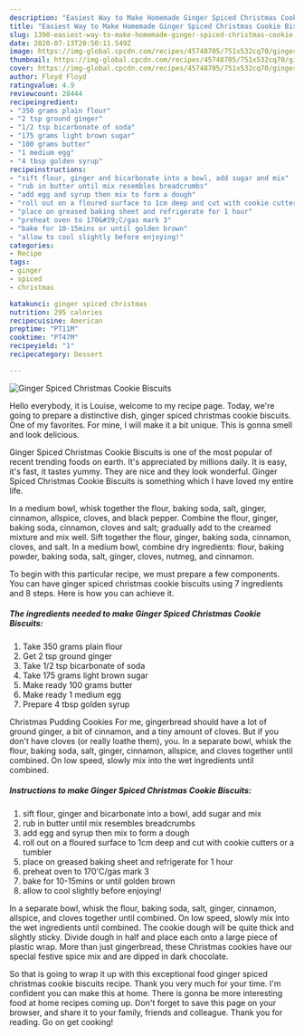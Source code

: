 ```yaml
---
description: "Easiest Way to Make Homemade Ginger Spiced Christmas Cookie Biscuits"
title: "Easiest Way to Make Homemade Ginger Spiced Christmas Cookie Biscuits"
slug: 1390-easiest-way-to-make-homemade-ginger-spiced-christmas-cookie-biscuits
date: 2020-07-13T20:50:11.549Z
image: https://img-global.cpcdn.com/recipes/45748705/751x532cq70/ginger-spiced-christmas-cookie-biscuits-recipe-main-photo.jpg
thumbnail: https://img-global.cpcdn.com/recipes/45748705/751x532cq70/ginger-spiced-christmas-cookie-biscuits-recipe-main-photo.jpg
cover: https://img-global.cpcdn.com/recipes/45748705/751x532cq70/ginger-spiced-christmas-cookie-biscuits-recipe-main-photo.jpg
author: Floyd Floyd
ratingvalue: 4.9
reviewcount: 28444
recipeingredient:
- "350 grams plain flour"
- "2 tsp ground ginger"
- "1/2 tsp bicarbonate of soda"
- "175 grams light brown sugar"
- "100 grams butter"
- "1 medium egg"
- "4 tbsp golden syrup"
recipeinstructions:
- "sift flour, ginger and bicarbonate into a bowl, add sugar and mix"
- "rub in butter until mix resembles breadcrumbs"
- "add egg and syrup then mix to form a dough"
- "roll out on a floured surface to 1cm deep and cut with cookie cutters or a tumbler"
- "place on greased baking sheet and refrigerate for 1 hour"
- "preheat oven to 170&#39;C/gas mark 3"
- "bake for 10-15mins or until golden brown"
- "allow to cool slightly before enjoying!"
categories:
- Recipe
tags:
- ginger
- spiced
- christmas

katakunci: ginger spiced christmas 
nutrition: 295 calories
recipecuisine: American
preptime: "PT11M"
cooktime: "PT47M"
recipeyield: "1"
recipecategory: Dessert

---
```



![Ginger Spiced Christmas Cookie Biscuits](https://img-global.cpcdn.com/recipes/45748705/751x532cq70/ginger-spiced-christmas-cookie-biscuits-recipe-main-photo.jpg)

Hello everybody, it is Louise, welcome to my recipe page. Today, we're going to prepare a distinctive dish, ginger spiced christmas cookie biscuits. One of my favorites. For mine, I will make it a bit unique. This is gonna smell and look delicious.

Ginger Spiced Christmas Cookie Biscuits is one of the most popular of recent trending foods on earth. It's appreciated by millions daily. It is easy, it's fast, it tastes yummy. They are nice and they look wonderful. Ginger Spiced Christmas Cookie Biscuits is something which I have loved my entire life.

In a medium bowl, whisk together the flour, baking soda, salt, ginger, cinnamon, allspice, cloves, and black pepper. Combine the flour, ginger, baking soda, cinnamon, cloves and salt; gradually add to the creamed mixture and mix well. Sift together the flour, ginger, baking soda, cinnamon, cloves, and salt. In a medium bowl, combine dry ingredients: flour, baking powder, baking soda, salt, ginger, cloves, nutmeg, and cinnamon.


To begin with this particular recipe, we must prepare a few components. You can have ginger spiced christmas cookie biscuits using 7 ingredients and 8 steps. Here is how you can achieve it.

<!--inarticleads1-->

##### The ingredients needed to make Ginger Spiced Christmas Cookie Biscuits:

1. Take 350 grams plain flour
1. Get 2 tsp ground ginger
1. Take 1/2 tsp bicarbonate of soda
1. Take 175 grams light brown sugar
1. Make ready 100 grams butter
1. Make ready 1 medium egg
1. Prepare 4 tbsp golden syrup


Christmas Pudding Cookies For me, gingerbread should have a lot of ground ginger, a bit of cinnamon, and a tiny amount of cloves. But if you don&#39;t have cloves (or really loathe them), you. In a separate bowl, whisk the flour, baking soda, salt, ginger, cinnamon, allspice, and cloves together until combined. On low speed, slowly mix into the wet ingredients until combined. 

<!--inarticleads2-->

##### Instructions to make Ginger Spiced Christmas Cookie Biscuits:

1. sift flour, ginger and bicarbonate into a bowl, add sugar and mix
1. rub in butter until mix resembles breadcrumbs
1. add egg and syrup then mix to form a dough
1. roll out on a floured surface to 1cm deep and cut with cookie cutters or a tumbler
1. place on greased baking sheet and refrigerate for 1 hour
1. preheat oven to 170&#39;C/gas mark 3
1. bake for 10-15mins or until golden brown
1. allow to cool slightly before enjoying!


In a separate bowl, whisk the flour, baking soda, salt, ginger, cinnamon, allspice, and cloves together until combined. On low speed, slowly mix into the wet ingredients until combined. The cookie dough will be quite thick and slightly sticky. Divide dough in half and place each onto a large piece of plastic wrap. More than just gingerbread, these Christmas cookies have our special festive spice mix and are dipped in dark chocolate. 

So that is going to wrap it up with this exceptional food ginger spiced christmas cookie biscuits recipe. Thank you very much for your time. I'm confident you can make this at home. There is gonna be more interesting food at home recipes coming up. Don't forget to save this page on your browser, and share it to your family, friends and colleague. Thank you for reading. Go on get cooking!
